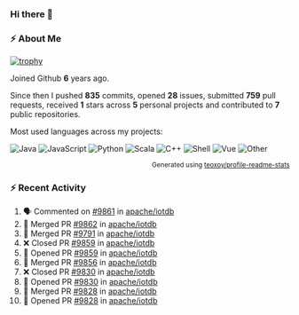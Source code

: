 ### Hi there 👋

### :zap: About Me

[![trophy](https://github-profile-trophy.vercel.app/?username=HTHou&theme=onedark)](https://github.com/ryo-ma/github-profile-trophy)
   
Joined Github **6** years ago.

Since then I pushed **835** commits, opened **28** issues, submitted **759** pull requests, received **1** stars across **5** personal projects and contributed to **7** public repositories.

Most used languages across my projects:

![Java](https://img.shields.io/static/v1?style=flat-square&label=%E2%A0%80&color=555&labelColor=%23b07219&message=Java%EF%B8%B194.4%25)
![JavaScript](https://img.shields.io/static/v1?style=flat-square&label=%E2%A0%80&color=555&labelColor=%23f1e05a&message=JavaScript%EF%B8%B11.4%25)
![Python](https://img.shields.io/static/v1?style=flat-square&label=%E2%A0%80&color=555&labelColor=%233572A5&message=Python%EF%B8%B10.7%25)
![Scala](https://img.shields.io/static/v1?style=flat-square&label=%E2%A0%80&color=555&labelColor=%23c22d40&message=Scala%EF%B8%B10.6%25)
![C++](https://img.shields.io/static/v1?style=flat-square&label=%E2%A0%80&color=555&labelColor=%23f34b7d&message=C%2B%2B%EF%B8%B10.6%25)
![Shell](https://img.shields.io/static/v1?style=flat-square&label=%E2%A0%80&color=555&labelColor=%2389e051&message=Shell%EF%B8%B10.4%25)
![Vue](https://img.shields.io/static/v1?style=flat-square&label=%E2%A0%80&color=555&labelColor=%2341b883&message=Vue%EF%B8%B10.3%25)
![Other](https://img.shields.io/static/v1?style=flat-square&label=%E2%A0%80&color=555&labelColor=%23ededed&message=Other%EF%B8%B11.2%25)

<p align="right"><sub>Generated using <a href="https://github.com/marketplace/actions/profile-readme-stats">teoxoy/profile-readme-stats</a></sub></p>


<!--![](https://github.com/HTHou/HTHou/blob/output/github-contribution-grid-snake.svg)-->

<!--![Haonan Hou's github stats](https://github-readme-stats.vercel.app/api?username=HTHou&count_private=true&show_icons=true&theme=onedark)-->

<!--![Haonan Hou's wakatime stats](https://github-readme-stats.vercel.app/api/wakatime?username=HTHou&layout=compact&theme=onedark)-->

<!--![Top Langs](https://github-readme-stats.vercel.app/api/top-langs/?username=HTHou&theme=onedark&layout=compact)-->

### :zap: Recent Activity
<!--START_SECTION:activity-->
1. 🗣 Commented on [#9861](https://github.com/apache/iotdb/issues/9861) in [apache/iotdb](https://github.com/apache/iotdb)
2. 🎉 Merged PR [#9862](https://github.com/apache/iotdb/pull/9862) in [apache/iotdb](https://github.com/apache/iotdb)
3. 🎉 Merged PR [#9791](https://github.com/apache/iotdb/pull/9791) in [apache/iotdb](https://github.com/apache/iotdb)
4. ❌ Closed PR [#9859](https://github.com/apache/iotdb/pull/9859) in [apache/iotdb](https://github.com/apache/iotdb)
5. 💪 Opened PR [#9859](https://github.com/apache/iotdb/pull/9859) in [apache/iotdb](https://github.com/apache/iotdb)
6. 🎉 Merged PR [#9856](https://github.com/apache/iotdb/pull/9856) in [apache/iotdb](https://github.com/apache/iotdb)
7. ❌ Closed PR [#9830](https://github.com/apache/iotdb/pull/9830) in [apache/iotdb](https://github.com/apache/iotdb)
8. 💪 Opened PR [#9830](https://github.com/apache/iotdb/pull/9830) in [apache/iotdb](https://github.com/apache/iotdb)
9. 🎉 Merged PR [#9828](https://github.com/apache/iotdb/pull/9828) in [apache/iotdb](https://github.com/apache/iotdb)
10. 💪 Opened PR [#9828](https://github.com/apache/iotdb/pull/9828) in [apache/iotdb](https://github.com/apache/iotdb)
<!--END_SECTION:activity-->

<!--
**HTHou/HTHou** is a ✨ _special_ ✨ repository because its `README.md` (this file) appears on your GitHub profile.

Here are some ideas to get you started:

- 🔭 I’m currently working on ...
- 🌱 I’m currently learning ...
- 👯 I’m looking to collaborate on ...
- 🤔 I’m looking for help with ...
- 💬 Ask me about ...
- 📫 How to reach me: ...
- 😄 Pronouns: ...
- ⚡ Fun fact: ...
-->
